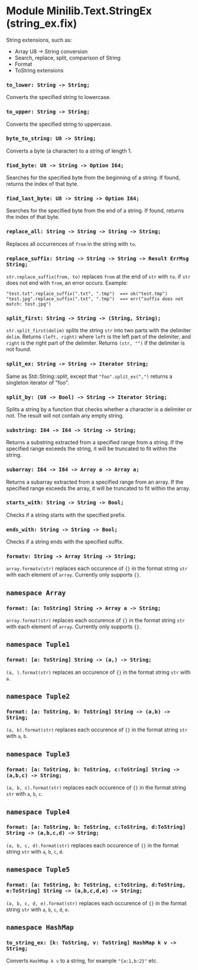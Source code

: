 # Module Minilib.Text.StringEx (string_ex.fix)

String extensions, such as:
- Array U8 -> String conversion
- Search, replace, split, comparison of String
- Format
- ToString extensions

### `to_lower: String -> String;`

Converts the specified string to lowercase.

### `to_upper: String -> String;`

Converts the specified string to uppercase.

### `byte_to_string: U8 -> String;`

Converts a byte (a character) to a string of length 1.

### `find_byte: U8 -> String -> Option I64;`

Searches for the specified byte from the beginning of a string.
If found, returns the index of that byte.

### `find_last_byte: U8 -> String -> Option I64;`

Searches for the specified byte from the end of a string.
If found, returns the index of that byte.

### `replace_all: String -> String -> String -> String;`

Replaces all occurrences of `from` in the string with `to`.

### `replace_suffix: String -> String -> String -> Result ErrMsg String;`

`str.replace_suffix(from, to)` replaces `from` at the end of `str` with `to`.
if `str` does not end with `from`, an error occurs.
Example:
```
"test.txt".replace_suffix(".txt", ".tmp")  ==> ok("test.tmp")
"test.jpg".replace_suffix(".txt", ".tmp")  ==> err("suffix does not match: test.jpg")
```

### `split_first: String -> String -> (String, String);`

`str.split_first(delim)` splits the string `str` into two parts with the delimiter `delim`.
Returns `(left, right)` where `left` is the left part of the delimiter, and
`right` is the right part of the delimiter.
Returns `(str, "")` if the delimiter is not found.

### `split_ex: String -> String -> Iterator String;`

Same as Std::String::split, except that `"foo".split_ex(",")` returns a singleton iterator of "foo".

### `split_by: (U8 -> Bool) -> String -> Iterator String;`

Splits a string by a function that checks whether a character is a delimiter or not.
The result will not contain any empty string.

### `substring: I64 -> I64 -> String -> String;`

Returns a substring extracted from a specified range from a string.
If the specified range exceeds the string, it will be truncated to fit within the string.

### `subarray: I64 -> I64 -> Array a -> Array a;`

Returns a subarray extracted from a specified range from an array.
If the specified range exceeds the array, it will be truncated to fit within the array.

### `starts_with: String -> String -> Bool;`

Checks if a string starts with the specified prefix.

### `ends_with: String -> String -> Bool;`

Checks if a string ends with the specified suffix.

### `formatv: String -> Array String -> String;`

`array.formatv(str)` replaces each occurence of `{}` in the format string `str`
with each element of `array`.
Currently only supports `{}`.

## `namespace Array`

### `format: [a: ToString] String -> Array a -> String;`

`array.format(str)` replaces each occurence of `{}` in the format string `str`
with each element of `array`.
Currently only supports `{}`.

## `namespace Tuple1`

### `format: [a: ToString] String -> (a,) -> String;`

`(a, ).format(str)` replaces an occurence of `{}` in the format string `str`
with `a`.

## `namespace Tuple2`

### `format: [a: ToString, b: ToString] String -> (a,b) -> String;`

`(a, b).format(str)` replaces each occurence of `{}` in the format string `str`
with `a`, `b`.

## `namespace Tuple3`

### `format: [a: ToString, b: ToString, c:ToString] String -> (a,b,c) -> String;`

`(a, b, c).format(str)` replaces each occurence of `{}` in the format string `str`
with `a`, `b`, `c`.

## `namespace Tuple4`

### `format: [a: ToString, b: ToString, c:ToString, d:ToString] String -> (a,b,c,d) -> String;`

`(a, b, c, d).format(str)` replaces each occurence of `{}` in the format string `str`
with `a`, `b`, `c`, `d`.

## `namespace Tuple5`

### `format: [a: ToString, b: ToString, c:ToString, d:ToString, e:ToString] String -> (a,b,c,d,e) -> String;`

`(a, b, c, d, e).format(str)` replaces each occurence of `{}` in the format string `str`
with `a`, `b`, `c`, `d`, `e`.

## `namespace HashMap`

### `to_string_ex: [k: ToString, v: ToString] HashMap k v -> String;`

Converts `HashMap k v` to a string, for example `"{a:1,b:2}"` etc.


